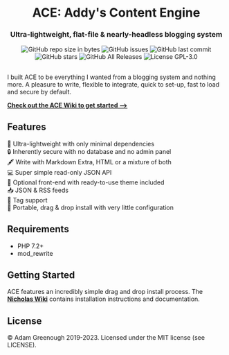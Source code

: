 <h1 align="center">ACE: Addy's Content Engine</h1>
<h3 align="center">Ultra-lightweight, flat-file & nearly-headless blogging system</h3>

<p align="center">
<img src="https://img.shields.io/github/repo-size/adamgreenough/nicholas.svg?style=popout" alt="GitHub repo size in bytes">
<img alt="GitHub issues" src="https://img.shields.io/github/issues/adamgreenough/nicholas.svg?style=popout"> <img alt="GitHub last commit" src="https://img.shields.io/github/last-commit/adamgreenough/nicholas.svg?style=popout"> <img alt="GitHub stars" src="https://img.shields.io/github/stars/adamgreenough/nicholas.svg?style=popout"> <img alt="GitHub All Releases" src="https://img.shields.io/github/downloads/adamgreenough/nicholas/total.svg?style=popout"> <img alt="License GPL-3.0" src=https://img.shields.io/badge/License-MIT-brightgreen">
</p>

<h2></h2>

I built ACE to be everything I wanted from a blogging system and nothing more. A pleasure to write, flexible to integrate, quick to set-up, fast to load and secure by default.

**[Check out the ACE Wiki to get started ⟶](https://github.com/adamgreenough/ace/wiki/1.-Install)**

## Features
💨 Ultra-lightweight with only minimal dependencies  
🔒 Inherently secure with no database and no admin panel  
🖋 Write with Markdown Extra, HTML or a mixture of both  
💻 Super simple read-only JSON API  
📖 Optional front-end with ready-to-use theme included  
📥 JSON & RSS feeds  
🔖 Tag support  
👋 Portable, drag & drop install with very little configuration  

## Requirements
- PHP 7.2+
- mod_rewrite

## Getting Started
ACE features an incredibly simple drag and drop install process. The **[Nicholas Wiki](https://github.com/adamgreenough/nicholas/wiki/1.-Install)** contains installation instructions and documentation. 

## License
&copy; Adam Greenough 2019-2023. Licensed under the MIT license (see LICENSE).
